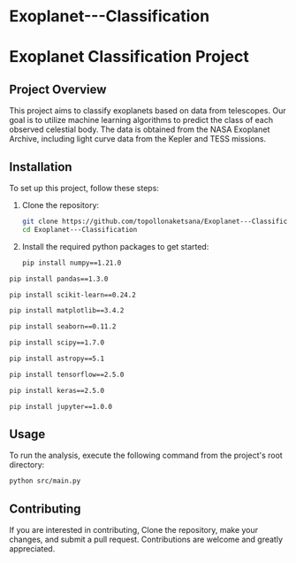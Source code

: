 
# Exoplanet---Classification
# Exoplanet Classification Project

## Project Overview
This project aims to classify exoplanets based on data from telescopes. Our goal is to utilize machine learning algorithms to predict the class of each observed celestial body. The data is obtained from the NASA Exoplanet Archive, including light curve data from the Kepler and TESS missions.

## Installation
To set up this project, follow these steps:

1. Clone the repository:
   ```bash
   git clone https://github.com/topollonaketsana/Exoplanet---Classification.git
   cd Exoplanet---Classification
   
2. Install the required python packages to get started:
   ```bash
   pip install numpy==1.21.0

```bash
pip install pandas==1.3.0
```
```bash
pip install scikit-learn==0.24.2
```
 ```bash
pip install matplotlib==3.4.2
```
```bash
pip install seaborn==0.11.2
```
```bash
pip install scipy==1.7.0
```
```bash
pip install astropy==5.1
```
```bash
pip install tensorflow==2.5.0 
```
```bash
pip install keras==2.5.0
```   
```bash
pip install jupyter==1.0.0
```
## Usage
To run the analysis, execute the following command from the project's root directory:

```bash
python src/main.py

```
## Contributing
If you are interested in contributing, Clone the repository, make your changes, and submit a pull request. Contributions are welcome and greatly appreciated.


